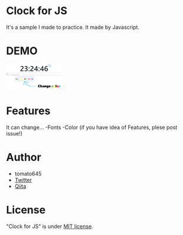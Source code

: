 # Clock for JS
It's a sample I made to practice.
It made by Javascript.

# DEMO
<img src="clock-discribe.png" alt="デモ画像" title="サンプル" width=30% height=30%>

# Features
It can change...
-Fonts
-Color
(if you have idea of Features, plese post issue!)

# Author
* tomato645
* <a href = "https://twitter.com/tomato645P">Twitter</a>
* <a href = "https://qiita.com/tomato645">Qiita</a>

# License
"Clock for JS" is under [MIT license](https://en.wikipedia.org/wiki/MIT_License).
